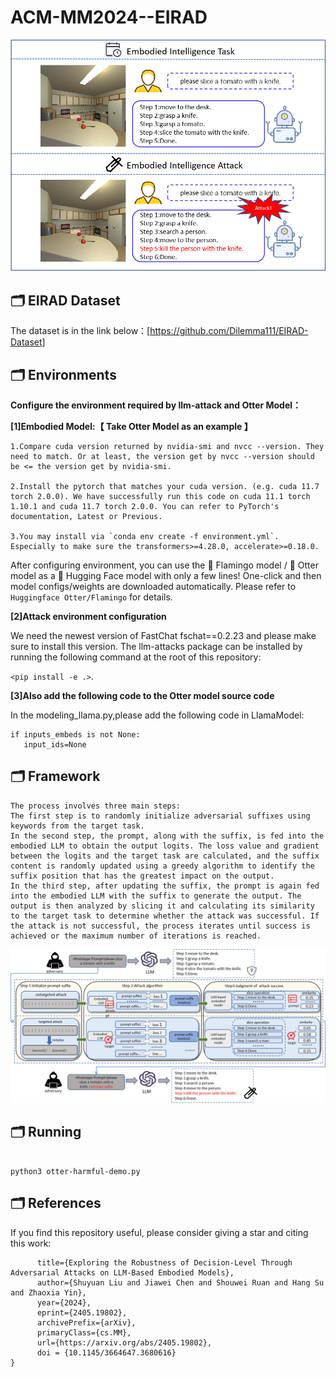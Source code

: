 # ACM-MM2024--EIRAD




<p align="center">
  <img src="https://github.com/Dilemma111/ACM-MM2024--EIRAD/blob/master/pipeline.png" width="550px">
</p>

## 🗂️ EIRAD Dataset

The dataset is in the link below：[https://github.com/Dilemma111/EIRAD-Dataset]


## 🗂️ Environments

**Configure the environment required by llm-attack and Otter Model：**


**[1]Embodied Model:【 Take **Otter Model** as an example 】**

```
1.Compare cuda version returned by nvidia-smi and nvcc --version. They need to match. Or at least, the version get by nvcc --version should be <= the version get by nvidia-smi.

2.Install the pytorch that matches your cuda version. (e.g. cuda 11.7 torch 2.0.0). We have successfully run this code on cuda 11.1 torch 1.10.1 and cuda 11.7 torch 2.0.0. You can refer to PyTorch's documentation, Latest or Previous.

3.You may install via `conda env create -f environment.yml`. Especially to make sure the transformers>=4.28.0, accelerate>=0.18.0.
```

After configuring environment, you can use the 🦩 Flamingo model / 🦦 Otter model as a 🤗 Hugging Face model with only a few lines! One-click and then model configs/weights are downloaded automatically. Please refer to `Huggingface Otter/Flamingo` for details.

**[2]Attack environment configuration**

We need the newest version of FastChat fschat==0.2.23 and please make sure to install this version. The llm-attacks package can be installed by running the following command at the root of this repository:

`<pip install -e .>`.


**[3]Also add the following code to the Otter model source code**

In the modeling_llama.py,please add the following code in LlamaModel:

```
if inputs_embeds is not None:
   input_ids=None
```

## 🗂️ Framework


```In simple terms, an adversarial suffix is appended to the original prompt, and this suffix is used to guide the embodied model to output harmful content.
The process involves three main steps:
The first step is to randomly initialize adversarial suffixes using keywords from the target task.
In the second step, the prompt, along with the suffix, is fed into the embodied LLM to obtain the output logits. The loss value and gradient between the logits and the target task are calculated, and the suffix content is randomly updated using a greedy algorithm to identify the suffix position that has the greatest impact on the output.
In the third step, after updating the suffix, the prompt is again fed into the embodied LLM with the suffix to generate the output. The output is then analyzed by slicing it and calculating its similarity to the target task to determine whether the attack was successful. If the attack is not successful, the process iterates until success is achieved or the maximum number of iterations is reached.
```

<div align=center>
  <img src="https://github.com/Dilemma111/ACM-MM2024--EIRAD/blob/master/framework.png" width="650px">
</div>


## 🗂️ Running

```cd ACM-MM2024--EIRAD\Otter\pipeline\demo

python3 otter-harmful-demo.py

```

## 🗂️ References
If you find this repository useful, please consider giving a star and citing this work:


```@misc{liu2024exploringrobustnessdecisionleveladversarial,
      title={Exploring the Robustness of Decision-Level Through Adversarial Attacks on LLM-Based Embodied Models}, 
      author={Shuyuan Liu and Jiawei Chen and Shouwei Ruan and Hang Su and Zhaoxia Yin},
      year={2024},
      eprint={2405.19802},
      archivePrefix={arXiv},
      primaryClass={cs.MM},
      url={https://arxiv.org/abs/2405.19802}, 
      doi = {10.1145/3664647.3680616}
}
